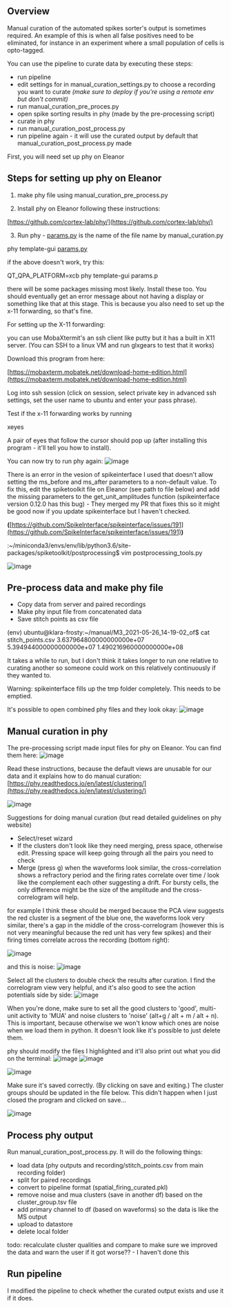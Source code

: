 ## Overview

Manual curation of the automated spikes sorter's output is sometimes required. An example of this is when all false positives need to be eliminated, for instance in an experiment where a small population of cells is opto-tagged.

You can use the pipeline to curate data by executing these steps:
- run pipeline
- edit settings for in manual_curation_settings.py to choose a recording you want to curate _(make sure to deploy if you're using a remote env but don't commit)_
- run manual_curation_pre_proces.py
- open spike sorting results in phy (made by the pre-processing script)
- curate in phy
- run manual_curation_post_process.py
- run pipeline again - it will use the curated output by default that manual_curation_post_process.py made


First, you will need set up phy on Eleanor

## Steps for setting up phy on Eleanor

1. make phy file using manual_curation_pre_process.py

2. Install phy on Eleanor following these instructions:

[https://github.com/cortex-lab/phy/](https://github.com/cortex-lab/phy/)

3. Run phy - [params.py](http://params.py) is the name of the file name by manual_curation.py

 phy template-gui [params.py](http://params.py/)
 
 if the above doesn't work, try this:
 
 QT_QPA_PLATFORM=xcb phy template-gui params.p

there will be some packages missing most likely. Install these too. You should eventually get an error message about not having a display or something like that at this stage. This is because you also need to set up the x-11 forwarding, so that's fine.

For setting up the X-11 forwarding:

you can use MobaXtermit's an ssh client like putty but it has a built in X11 server. (You can SSH to a linux VM and run glxgears to test that it works)

Download this program from here:

[https://mobaxterm.mobatek.net/download-home-edition.html](https://mobaxterm.mobatek.net/download-home-edition.html)

Log into ssh session (click on session, select private key in advanced ssh settings, set the user name to ubuntu and enter your pass phrase).

Test if the x-11 forwarding works by running 

xeyes

A pair of eyes that follow the cursor should pop up (after installing this program - it'll tell you how to install).

You can now try to run phy again:
![image](https://user-images.githubusercontent.com/16649631/127920284-8f33c5ae-08b5-4477-bc11-d7309769344e.png)

There is an error in the vesion of spikeinterface I used that doesn't allow setting the ms_before and ms_after parameters to a non-default value. To fix this, edit the spiketoolkit file on Eleanor (see path to file below) and add the missing parameters to the get_unit_amplitudes function (spikeinterface version 0.12.0 has this bug) - They merged my PR that fixes this so it might be good now if you update spikeinterface but I haven't checked.

**(**[https://github.com/SpikeInterface/spikeinterface/issues/191](https://github.com/SpikeInterface/spikeinterface/issues/191)**)**

:~/miniconda3/envs/env/lib/python3.6/site-packages/spiketoolkit/postprocessing$ vim postprocessing_tools.py

![image](https://user-images.githubusercontent.com/16649631/127920426-cbe09172-4551-40e7-b350-1ed4f5894cfb.png)


## Pre-process data and make phy file

- Copy data from server and paired recordings
- Make phy input file from concatenated data
- Save stitch points as csv file

(env) ubuntu@klara-frosty:~/manual/M3_2021-05-26_14-19-02_of$ cat stitch_points.csv
3.637964800000000000e+07
5.394944000000000000e+07
1.490216960000000000e+08

It takes a while to run, but I don't think it takes longer to run one relative to curating another so someone could work on this relatively continuously if they wanted to.

Warning: spikeinterface fills up the tmp folder completely. This needs to be emptied.

It's possible to open combined phy files and they look okay:
![image](https://user-images.githubusercontent.com/16649631/127920932-6592dea8-30d8-4dbe-9aef-1a3e550b3a7e.png)

## Manual curation in phy
The pre-processing script made input files for phy on Eleanor. You can find them here:
![image](https://user-images.githubusercontent.com/16649631/130420124-af030873-558c-43b5-b70d-c3db78f211ad.png)


Read these instructions, because the default views are unusable for our data and it explains how to do manual curation: [https://phy.readthedocs.io/en/latest/clustering/](https://phy.readthedocs.io/en/latest/clustering/)

![image](https://user-images.githubusercontent.com/16649631/127920995-58c13c6d-2e3e-40a6-9991-c89451a5d10e.png)


Suggestions for doing manual curation (but read detailed guidelines on phy website)

- Select/reset wizard
- If the clusters don't look like they need merging, press space, otherwise edit. Pressing space will keep going through all the pairs you need to check
- Merge (press g) when the waveforms look similar, the cross-correlation shows a refractory period and the firing rates correlate over time / look like the complement each other suggesting a drift. For bursty cells, the only difference might be the size of the amplitude and the cross-correlogram will help.

for example I think these should be merged because the PCA view suggests the red cluster is a segment of the blue one, the waveforms look very similar, there's a gap in the middle of the cross-correlogram (however this is not very meaningful because the red unit has very few spikes) and their firing times correlate across the recording (bottom right):

![image](https://user-images.githubusercontent.com/16649631/127921057-3644d9c4-3ba9-4ec8-8857-254017a41cba.png)

and this is noise:
![image](https://user-images.githubusercontent.com/16649631/127921096-8253853c-c473-4be6-9010-ab9aa0575e91.png)


Select all the clusters to double check the results after curation. I find the correlogram view very helpful, and it's also good to see the action potentials side by side:
![image](https://user-images.githubusercontent.com/16649631/127921172-dc5a6280-eb29-46f7-992d-455343650f41.png)

When you're done, make sure to set all the good clusters to 'good', multi-unit activity to 'MUA' and noise clusters to 'noise' (alt+g / alt + m / alt + n). This is important, because otherwise we won't know which ones are noise when we load them in python. It doesn't look like it's possible to just delete them.

phy should modify the files I highlighted and it'll also print out what you did on the terminal:
![image](https://user-images.githubusercontent.com/16649631/127921235-18aebecc-fe1f-4f0b-8301-c5612fd20213.png)
![image](https://user-images.githubusercontent.com/16649631/127921256-55726a84-424a-4aa7-9efc-bbf984ba82ba.png)

![image](https://user-images.githubusercontent.com/16649631/127921309-e13d1a8a-85cf-49fb-8155-9b245dd117e3.png)

Make sure it's saved correctly. (By clicking on save and exiting.) The cluster groups should be updated in the file below. This didn't happen when I just closed the program and clicked on save...

![image](https://user-images.githubusercontent.com/16649631/127921347-4a3b9539-6e2e-4213-9bbd-2f43a2b3fc2a.png)


## Process phy output

Run manual_curation_post_process.py. It will do the following things:

- load data (phy outputs and recording/stitch_points.csv from main recording folder)
- split for paired recordings
- convert to pipeline format (spatial_firing_curated.pkl)
- remove noise and mua clusters (save in another df) based on the cluster_group.tsv file
- add primary channel to df (based on waveforms) so the data is like the MS output
- upload to datastore
- delete local folder

todo: recalculate cluster qualities and compare to make sure we improved the data and warn the user if it got worse?? - I haven't done this

## Run pipeline
I modified the pipeline to check whether the curated output exists and use it if it does. 












